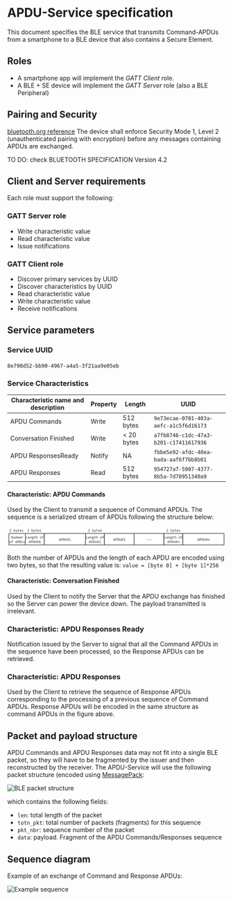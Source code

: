 # APDU-Service specification

This document specifies the BLE service that transmits Command-APDUs from a smartphone to a BLE device that also contains a Secure Element.

## Roles
- A smartphone app will implement the *GATT Client* role.
- A BLE + SE device will implement the *GATT Server* role (also a BLE Peripheral)

## Pairing and Security
[bluetooth.org reference](https://developer.bluetooth.org/TechnologyOverview/Pages/LE-Security.aspx)
The device shall enforce Security Mode 1, Level 2 (unauthenticated pairing with encryption) before any messages containing APDUs are exchanged.

TO DO: check BLUETOOTH SPECIFICATION Version 4.2

## Client and Server requirements
Each role must support the following:

### GATT Server role
- Write characteristic value
- Read characteristic value
- Issue notifications

### GATT Client role
- Discover primary services by UUID
- Discover characteristics by UUID
- Read characteristic value
- Write characteristic value
- Receive notifications

## Service parameters

### Service UUID
`8e790d52-bb90-4967-a4a5-3f21aa9e05eb`

### Service Characteristics

| Characteristic name and description | Property | Length     | UUID                                   |
|-------------------------------------|----------|------------|----------------------------------------|
| APDU Commands                       | Write    | 512 bytes  | `9e73ecae-0701-403a-aefc-a1c5f6d16173` |
| Conversation Finished               | Write    | < 20 bytes | `a7fb8746-c1dc-47a3-b201-c17411617936` |
| APDU ResponsesReady                 | Notify   | NA         | `fbbe5e92-afdc-40ea-bada-aaf6f7bb8b01` |
| APDU Responses                      | Read     | 512 bytes  | `954727a7-5907-4377-8b5a-7d70951340a9` |

#### Characteristic: APDU Commands
Used by the Client to transmit a sequence of Command APDUs. The sequence is a serialized stream of APDUs following the structure below:

![APDU Command sequence](fig/command-apdu-sequence.png)

Both the number of APDUs and the length of each APDU are encoded using two bytes, so that the resulting value is:
```value = [byte 0] + [byte 1]*256```

#### Characteristic: Conversation Finished
Used by the Client to notify the Server that the APDU exchange has finished so the Server can power the device down.
The payload transmitted is irrelevant.

### Characteristic: APDU Responses Ready
Notification issued by the Server to signal that all the Command APDUs in the sequence have been processed, so the Response APDUs can be retrieved.

### Characteristic: APDU Responses
Used by the Client to retrieve the sequence of Response APDUs corresponding to the processing of a previous sequence of Command APDUs.
Response APDUs will be encoded in the same structure as command APDUs in the figure above.


## Packet and payload structure
APDU Commands and APDU Responses data may not fit into a single BLE packet, so they will have to be fragmented by the issuer and then reconstructed by the receiver. The APDU-Service will use the following packet structure (encoded using [MessagePack](http://msgpack.org/):

![BLE packet structure](fig/ble-packet-structure.png)

which contains the following fields:
- `len`: total length of the packet
- `totn_pkt`: total number of packets (fragments) for this sequence
- `pkt_nbr`: sequence number of the packet
- `data`: payload. Fragment of the APDU Commands/Responses sequence

## Sequence diagram
Example of an exchange of Command and Response APDUs:

![Example sequence](fig/example-sequence.png)

